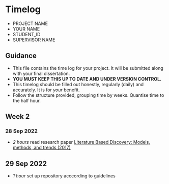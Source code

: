 # Timelog

* PROJECT NAME
* YOUR NAME
* STUDENT_ID
* SUPERVISOR NAME

## Guidance

* This file contains the time log for your project. It will be submitted along with your final dissertation.
* **YOU MUST KEEP THIS UP TO DATE AND UNDER VERSION CONTROL.**
* This timelog should be filled out honestly, regularly (daily) and accurately. It is for *your* benefit.
* Follow the structure provided, grouping time by weeks.  Quantise time to the half hour.

## Week 2

### 28 Sep 2022

* *2 hours* read research paper [Literature Based Discovery: Models, methods, and trends (2017)](https://www.sciencedirect.com/science/article/pii/S1532046417301909) 

## 29 Sep 2022

* *1 hour* set up repository acccording to guidelines
